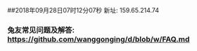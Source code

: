 ##2018年09月28日07时12分07秒 新址: 159.65.214.74
### 兔友常见问题及解答: https://github.com/wanggonging/d/blob/w/FAQ.md
